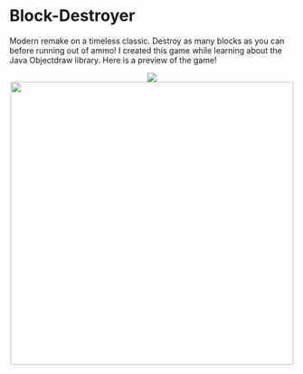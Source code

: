 # Block-Destroyer
Modern remake on a timeless classic. Destroy as many blocks as you can before running out of ammo!
I created this game while learning about the Java Objectdraw library. 
Here is a preview of the game!
<div align="center">
<kbd>
<img src="https://media.giphy.com/media/frLsTXeznzgN49d6CC/giphy.gif">
</kbd>
<kbd>
<img src="https://i.imgur.com/ynzenn4.png" width= 500px align="center">
</kbd>
<div>
